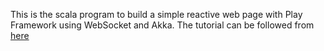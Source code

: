 This is the scala program to build a simple reactive web page with Play Framework using WebSocket and Akka.
The tutorial can be followed from [here](https://aknay.github.io/2017/06/08/how-to-build-a-simple-reactive-web-page-with-play-framework-using-websocket-and-akka.html)
